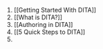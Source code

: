 1. [[Getting Started With DITA]]
2. [[What is DITA?]]
3. [[Authoring in DITA]]
4. [[5 Quick Steps to DITA]]
5. 